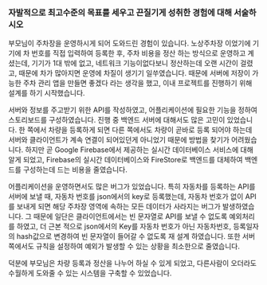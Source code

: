 ### 자발적으로 최고수준의 목표를 세우고 끈질기게 성취한 경험에 대해 서술하시오

 부모님이 주차장을 운영하시게 되어 도와드린 경험이 있습니다. 노상주차장 이었기에 기기에 차 번호를 직접 입력하여 등록한 후, 주차 비용을 정산 하는 방식으로 운영하고 계셨는데, 기기가 1대 밖에 없고, 네트워크 기능이없다보니 정산하는데 오랜 시간이 걸렸고, 때문에 차가 많아지면 운영에 차질이 생기기 일쑤였습니다. 때문에 서버에 저장이 가능한 주차 관리 앱을 만들면 좋겠다 라는 생각을 했고, 이내 프로젝트를 진행하기 위해 설계를 하기 시작했습니다. 

서버와 정보를 주고받기 위한 API를 작성하였고, 어플리케이션에 필요한 기능을 정하여 스토리보드를 구성하였습니다. 진행 중  백엔드 서버에 대해서도 많은 고민이 있었습니다. 한 쪽에서 차량을 등록하게 되면 다른 쪽에서도 차량이 곧바로 등록 되어야 하는데 서버와 클라이언트가 계속 연결이 되어있던게 아니었기 때문에 방법을 찾기가 어려웠습니다. 하지만 곧 Google Firebase에서 제공하는 실시간 데이터베이스 서비스에 대해 알게 되었고, Firebase의 실시간 데이터베이스와 FireStore로 백엔드를 대체하여 백엔드를 구성하는데 드는 비용을 줄였습니다.

 어플리케이션을 운영하면서도 많은 버그가 있었습니다. 특히 자동차를 등록하는 API를 서버에 보낼 때, 자동차 번호를 json에서의 key로 등록했는데, 자동차 번호가 없이 API를 보내게 되면 해당 주차장 영역에 속하는 모든 데이터가 사라지는 버그가 발생하였습니다. 그 때문에 일단은 클라이언트에서는 빈 문자열로 API를 보낼 수 없도록 예외처리를 하였고, 더 근본 적으로 json에서의 Key를 자동차 번호가 아닌 자동차번호, 등록일자의 hash값으로 변경하여 빈 문자열이 들어갈 수 없도록 재 설계 하였습니다. 또한 서버 쪽에서도 규칙을 설정하여 예외가 발생할 수 있는 상황을 최소한으로 줄였습니다.

덕분에 부모님은 차량 등록과 정산을 나누어 하실 수 있게 되었고, 다른사람이 오더라도 수월하게 도와줄 수 있는 시스템을 구축할 수 있었습니다.